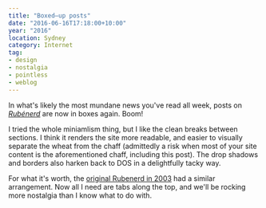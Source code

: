 ```yaml
---
title: "Boxed–up posts"
date: "2016-06-16T17:18:00+10:00"
year: "2016"
location: Sydney
category: Internet
tag: 
- design
- nostalgia
- pointless
- weblog
---
```

In what's likely the most mundane news you've read all week, posts on *[Rubénerd]* are now in boxes again. Boom!

I tried the whole miniamlism thing, but I like the clean breaks between sections. I think it renders the site more readable, and easier to visually separate the wheat from the chaff (admittedly a risk when most of your site content is the aforementioned chaff, including this post). The drop shadows and borders also harken back to DOS in a delightfully tacky way.

For what it's worth, the [original Rubenerd in 2003] had a similar arrangement. Now all I need are tabs along the top, and we'll be rocking more nostalgia than I know what to do with.

[Rubénerd]: https://rubenerd.com/
[original Rubenerd in 2003]: https://web.archive.org/web/20031118200430/http://www.rubenerd.com/

